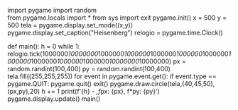 import pygame 
import random  
from pygame.locals import * 
from sys import exit
pygame.init()
x = 500
y = 500 
tela = pygame.display.set_mode((x,y))
pygame.display.set_caption("Heisenberg")
relogio = pygame.time.Clock()

def main():
    h = 0 
    while 1:
        relogio.tick(1000000*10000000*1000000*1000000*1000000*1000000*1000000*1000000*1000000*1000000*1000000*10000000*10000000)
        px = random.randint(100,400)
        py = random.randint(100,400)
        tela.fill((255,255,255))
        for event in pygame.event.get():
            if event.type == pygame.QUIT:
                pygame.quit() 
                exit()
        pygame.draw.circle(tela,(40,45,50),(px,py),20)
        h += 1 
        print(f'{h} - *,f*px: {px}, f*py: {py}')
        pygame.display.update()
main()

